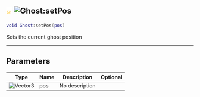 ## ![shared](../../.gitbook/assets/shared.png) ![Ghost](./readme/ghost "mention"):setPos

```lua
void Ghost:setPos(pos)
```

Sets the current ghost position

------
## Parameters

| Type   | Name | Description | Optional |
| ------ | ---- | ----------- | -------: |
| ![Vector3](./readme/vector3 "mention") | pos | No description |  |

